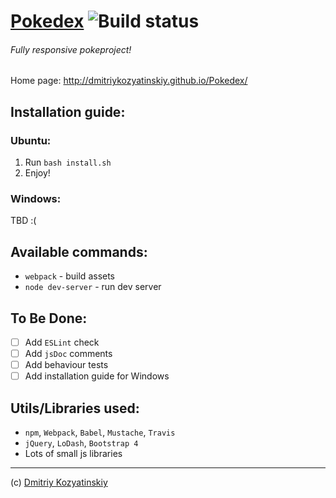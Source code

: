 # [Pokedex](http://dmitriykozyatinskiy.github.io/Pokedex/) ![Build status](https://travis-ci.org/DmitriyKozyatinskiy/Pokedex.svg?branch=master)
###### Fully responsive pokeproject!

Home page: http://dmitriykozyatinskiy.github.io/Pokedex/

## Installation guide:
### Ubuntu:
1. Run `bash install.sh`
2. Enjoy!

### Windows:
TBD :(

## Available commands:
* `webpack` - build assets
* `node dev-server` - run dev server

## To Be Done:
- [ ] Add `ESLint` check
- [ ] Add `jsDoc` comments
- [ ] Add behaviour tests
- [ ] Add installation guide for Windows

## Utils/Libraries used:
* `npm`, `Webpack`, `Babel`, `Mustache`, `Travis`
* `jQuery`, `LoDash`, `Bootstrap 4`
* Lots of small js libraries

---------------------
(c) [Dmitriy Kozyatinskiy](mailto:dmitriy.kozyatinskiy@gmail.com)

